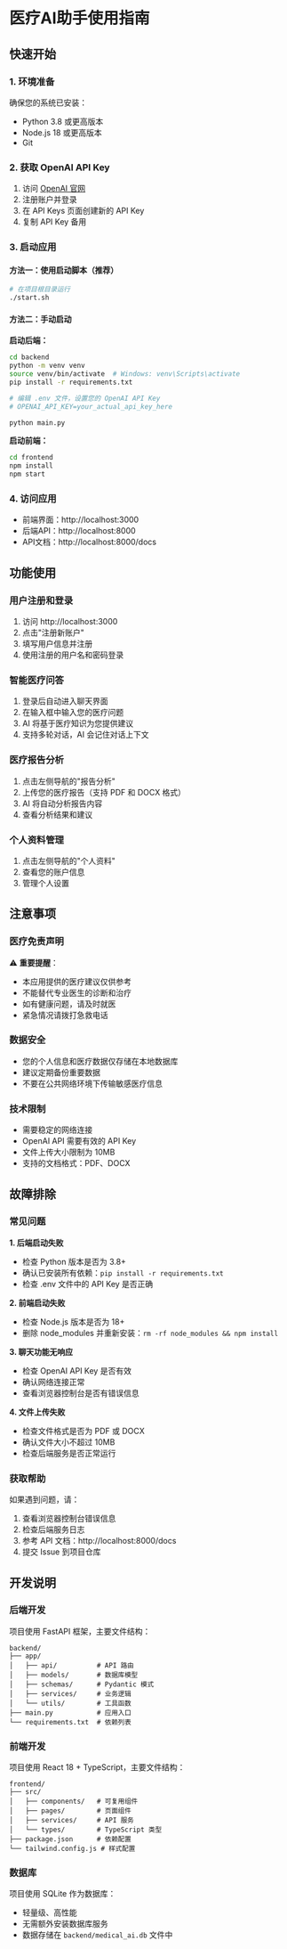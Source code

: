 # 医疗AI助手使用指南

## 快速开始

### 1. 环境准备

确保您的系统已安装：
- Python 3.8 或更高版本
- Node.js 18 或更高版本
- Git

### 2. 获取 OpenAI API Key

1. 访问 [OpenAI 官网](https://platform.openai.com/)
2. 注册账户并登录
3. 在 API Keys 页面创建新的 API Key
4. 复制 API Key 备用

### 3. 启动应用

#### 方法一：使用启动脚本（推荐）

```bash
# 在项目根目录运行
./start.sh
```

#### 方法二：手动启动

**启动后端：**
```bash
cd backend
python -m venv venv
source venv/bin/activate  # Windows: venv\Scripts\activate
pip install -r requirements.txt

# 编辑 .env 文件，设置您的 OpenAI API Key
# OPENAI_API_KEY=your_actual_api_key_here

python main.py
```

**启动前端：**
```bash
cd frontend
npm install
npm start
```

### 4. 访问应用

- 前端界面：http://localhost:3000
- 后端API：http://localhost:8000
- API文档：http://localhost:8000/docs

## 功能使用

### 用户注册和登录

1. 访问 http://localhost:3000
2. 点击"注册新账户"
3. 填写用户信息并注册
4. 使用注册的用户名和密码登录

### 智能医疗问答

1. 登录后自动进入聊天界面
2. 在输入框中输入您的医疗问题
3. AI 将基于医疗知识为您提供建议
4. 支持多轮对话，AI 会记住对话上下文

### 医疗报告分析

1. 点击左侧导航的"报告分析"
2. 上传您的医疗报告（支持 PDF 和 DOCX 格式）
3. AI 将自动分析报告内容
4. 查看分析结果和建议

### 个人资料管理

1. 点击左侧导航的"个人资料"
2. 查看您的账户信息
3. 管理个人设置

## 注意事项

### 医疗免责声明

⚠️ **重要提醒**：
- 本应用提供的医疗建议仅供参考
- 不能替代专业医生的诊断和治疗
- 如有健康问题，请及时就医
- 紧急情况请拨打急救电话

### 数据安全

- 您的个人信息和医疗数据仅存储在本地数据库
- 建议定期备份重要数据
- 不要在公共网络环境下传输敏感医疗信息

### 技术限制

- 需要稳定的网络连接
- OpenAI API 需要有效的 API Key
- 文件上传大小限制为 10MB
- 支持的文档格式：PDF、DOCX

## 故障排除

### 常见问题

**1. 后端启动失败**
- 检查 Python 版本是否为 3.8+
- 确认已安装所有依赖：`pip install -r requirements.txt`
- 检查 .env 文件中的 API Key 是否正确

**2. 前端启动失败**
- 检查 Node.js 版本是否为 18+
- 删除 node_modules 并重新安装：`rm -rf node_modules && npm install`

**3. 聊天功能无响应**
- 检查 OpenAI API Key 是否有效
- 确认网络连接正常
- 查看浏览器控制台是否有错误信息

**4. 文件上传失败**
- 检查文件格式是否为 PDF 或 DOCX
- 确认文件大小不超过 10MB
- 检查后端服务是否正常运行

### 获取帮助

如果遇到问题，请：
1. 查看浏览器控制台错误信息
2. 检查后端服务日志
3. 参考 API 文档：http://localhost:8000/docs
4. 提交 Issue 到项目仓库

## 开发说明

### 后端开发

项目使用 FastAPI 框架，主要文件结构：
```
backend/
├── app/
│   ├── api/          # API 路由
│   ├── models/       # 数据库模型
│   ├── schemas/      # Pydantic 模式
│   ├── services/     # 业务逻辑
│   └── utils/        # 工具函数
├── main.py           # 应用入口
└── requirements.txt  # 依赖列表
```

### 前端开发

项目使用 React 18 + TypeScript，主要文件结构：
```
frontend/
├── src/
│   ├── components/   # 可复用组件
│   ├── pages/        # 页面组件
│   ├── services/     # API 服务
│   └── types/        # TypeScript 类型
├── package.json      # 依赖配置
└── tailwind.config.js # 样式配置
```

### 数据库

项目使用 SQLite 作为数据库：
- 轻量级、高性能
- 无需额外安装数据库服务
- 数据存储在 `backend/medical_ai.db` 文件中
